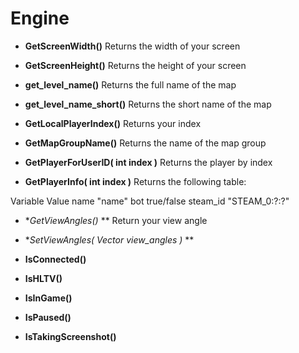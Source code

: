 # Engine
* **GetScreenWidth()**
Returns the width of your screen

* **GetScreenHeight()**
Returns the height of your screen

* **get_level_name()**
Returns the full name of the map

* **get_level_name_short()**
Returns the short name of the map

* **GetLocalPlayerIndex()**
Returns your index

* **GetMapGroupName()**
Returns the name of the map group

* **GetPlayerForUserID( int index )**
Returns the player by index

* **GetPlayerInfo( int index )**
Returns the following table:

Variable	Value
name	"name"
bot	true/false
steam_id	"STEAM_0:?:?"

* **GetViewAngles()* **
Return your view angle

* **SetViewAngles( Vector view_angles )* **
* **IsConnected()**
* **IsHLTV()**
* **IsInGame()**
* **IsPaused()**
* **IsTakingScreenshot()**
